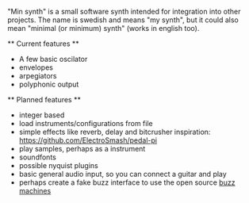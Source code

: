 "Min synth" is a small software synth intended for integration into other projects.
The name is swedish and means "my synth", but it could also mean "minimal (or minimum) synth" (works in english too).

** Current features **

 * A few basic oscilator 
 * envelopes
 * arpegiators
 * polyphonic output
 

** Planned features **

 * integer based
 * load instruments/configurations from file
 * simple effects like reverb, delay and bitcrusher
   inspiration: https://github.com/ElectroSmash/pedal-pi
 * play samples, perhaps as a instrument
 * soundfonts
 * possible nyquist plugins
 * basic general audio input, so you can connect a guitar and play
 * perhaps create a fake buzz interface to use the open source [buzz machines](https://github.com/Buzztrax/buzzmachines)

